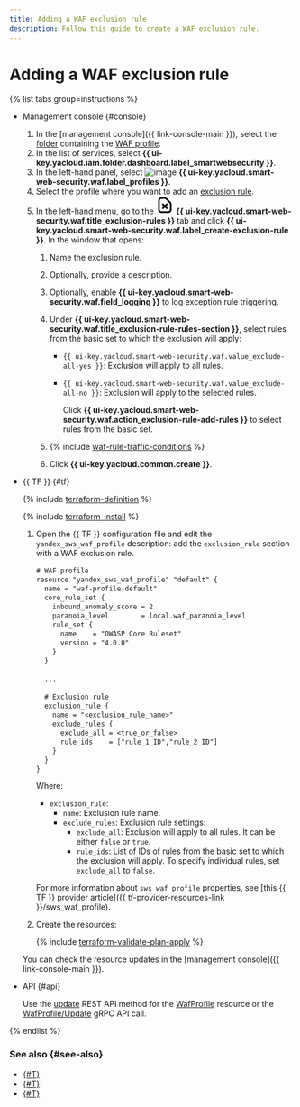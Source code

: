 ```yaml
---
title: Adding a WAF exclusion rule
description: Follow this guide to create a WAF exclusion rule.
---
```


# Adding a WAF exclusion rule

{% list tabs group=instructions %}

- Management console {#console}

  1. In the [management console]({{ link-console-main }}), select the [folder](../../resource-manager/concepts/resources-hierarchy.md#folder) containing the [WAF profile](../concepts/waf.md).
  1. In the list of services, select **{{ ui-key.yacloud.iam.folder.dashboard.label_smartwebsecurity }}**.
  1. In the left-hand panel, select ![image](../../_assets/smartwebsecurity/waf.svg) **{{ ui-key.yacloud.smart-web-security.waf.label_profiles }}**.
  1. Select the profile where you want to add an [exclusion rule](../concepts/waf.md#exclusion-rules).
  1. In the left-hand menu, go to the ![image](../../_assets/console-icons/file-xmark.svg) **{{ ui-key.yacloud.smart-web-security.waf.title_exclusion-rules }}** tab and click **{{ ui-key.yacloud.smart-web-security.waf.label_create-exclusion-rule }}**. In the window that opens:
      1. Name the exclusion rule.
      1. Optionally, provide a description.
      1. Optionally, enable **{{ ui-key.yacloud.smart-web-security.waf.field_logging }}** to log exception rule triggering.
      1. Under **{{ ui-key.yacloud.smart-web-security.waf.title_exclusion-rule-rules-section }}**, select rules from the basic set to which the exclusion will apply:
          * `{{ ui-key.yacloud.smart-web-security.waf.value_exclude-all-yes }}`: Exclusion will apply to all rules.
          * `{{ ui-key.yacloud.smart-web-security.waf.value_exclude-all-no }}`: Exclusion will apply to the selected rules.

              Click **{{ ui-key.yacloud.smart-web-security.waf.action_exclusion-rule-add-rules }}** to select rules from the basic set.

      1. {% include [waf-rule-traffic-conditions](../../_includes/smartwebsecurity/waf-rule-traffic-conditions.md) %}

      1. Click **{{ ui-key.yacloud.common.create }}**.

- {{ TF }} {#tf}

  {% include [terraform-definition](../../_tutorials/_tutorials_includes/terraform-definition.md) %}

  {% include [terraform-install](../../_includes/terraform-install.md) %}

  1. Open the {{ TF }} configuration file and edit the `yandex_sws_waf_profile` description: add the `exclusion_rule` section with a WAF exclusion rule.

      ```hcl
      # WAF profile
      resource "yandex_sws_waf_profile" "default" {
        name = "waf-profile-default"
        core_rule_set {
          inbound_anomaly_score = 2
          paranoia_level        = local.waf_paranoia_level
          rule_set {
            name    = "OWASP Core Ruleset"
            version = "4.0.0"
          }
        }

        ...

        # Exclusion rule
        exclusion_rule {
          name = "<exclusion_rule_name>"
          exclude_rules {
            exclude_all = <true_or_false>
            rule_ids    = ["rule_1_ID","rule_2_ID"]
          }
        }
      }
      ```

      Where:
      * `exclusion_rule`:
         * `name`: Exclusion rule name.
         * `exclude_rules`: Exclusion rule settings:
            * `exclude_all`: Exclusion will apply to all rules. It can be either `false` or `true`.
            * `rule_ids`: List of IDs of rules from the basic set to which the exclusion will apply. To specify individual rules, set `exclude_all` to `false`.

      For more information about `sws_waf_profile` properties, see [this {{ TF }} provider article]({{ tf-provider-resources-link }}/sws_waf_profile).

  1. Create the resources:

       {% include [terraform-validate-plan-apply](../../_tutorials/_tutorials_includes/terraform-validate-plan-apply.md) %}

  You can check the resource updates in the [management console]({{ link-console-main }}).

- API {#api}

  Use the [update](../waf/api-ref/WafProfile/update.md) REST API method for the [WafProfile](../waf/api-ref/WafProfile/) resource or the [WafProfile/Update](../waf/api-ref/grpc/WafProfile/update.md) gRPC API call.

{% endlist %}

### See also {#see-also}

* [{#T}](configure-set-rules.md)
* [{#T}](exclusion-rule-delete.md)
* [{#T}](rule-add.md)
